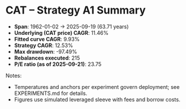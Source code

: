 # CAT – Strategy A1 Summary

- **Span**: 1962-01-02 → 2025-09-19 (63.71 years)
- **Underlying (CAT price) CAGR**: 11.46%
- **Fitted curve CAGR**: 9.93%
- **Strategy CAGR**: 12.53%
- **Max drawdown**: -97.49%
- **Rebalances executed**: 215
- **P/E ratio (as of 2025-09-21)**: 23.75

Notes:

- Temperatures and anchors per experiment govern deployment; see EXPERIMENTS.md for details.
- Figures use simulated leveraged sleeve with fees and borrow costs.


